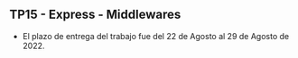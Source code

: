 ## TP15 - Express - Middlewares
- El plazo de entrega del trabajo fue del 22 de Agosto al 29 de Agosto de 2022.
